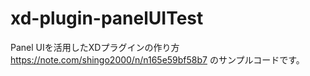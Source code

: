 # xd-plugin-panelUITest

Panel UIを活用したXDプラグインの作り方 https://note.com/shingo2000/n/n165e59bf58b7 のサンプルコードです。

